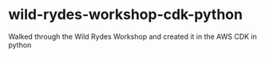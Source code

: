 # wild-rydes-workshop-cdk-python
Walked through the Wild Rydes Workshop and created it in the AWS CDK in python
